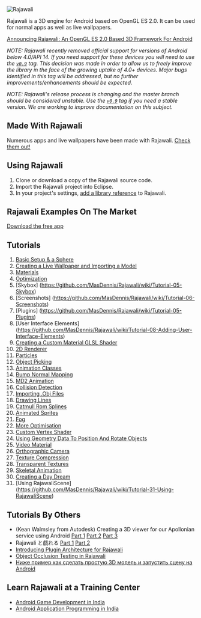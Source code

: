 ![Rajawali](http://www.rozengain.com/files/rajawali-logo.jpg)

Rajawali is a 3D engine for Android based on OpenGL ES 2.0. It can be used for normal apps as well as live wallpapers.

[Announcing Rajawali: An OpenGL ES 2.0 Based 3D Framework For Android](http://www.rozengain.com/blog/2011/08/23/announcing-rajawali-an-opengl-es-2-0-based-3d-framework-for-android/)

_NOTE: Rajawali recently removed official support for versions of Android below 4.0/API 14. If you need support for these devices you will need to use the [`v0.9`](https://github.com/MasDennis/Rajawali/tree/v0.9) tag. This decision was made in order to allow us to freely improve the library in the face of the growing uptake of 4.0+ devices. Major bugs identified in this tag will be addressed, but no further improvements/enhancements should be expected._

_NOTE: Rajawali's release process is changing and the master branch should be considered unstable. Use the [`v0.9`](https://github.com/MasDennis/Rajawali/tree/v0.9) tag if you need a stable version. We are working to improve documentation on this subject._

## Made With Rajawali

Numerous apps and live wallpapers have been made with Rajawali. [Check them out!](https://github.com/MasDennis/Rajawali/wiki/Made-With-Rajawali)

## Using Rajawali

1. Clone or download a copy of the Rajawali source code.
2. Import the Rajawali project into Eclipse.
3. In your project's settings, [add a library reference](https://developer.android.com/tools/projects/projects-eclipse.html#ReferencingLibraryProject) to Rajawali.

## Rajawali Examples On The Market

[Download the free app](https://market.android.com/details?id=com.monyetmabuk.rajawali.tutorials)

## Tutorials

1. [Basic Setup & a Sphere](https://github.com/MasDennis/Rajawali/wiki/Tutorial-01----Basic-Setup-&-a-Sphere)  
2. [Creating a Live Wallpaper and Importing a Model](https://github.com/MasDennis/Rajawali/wiki/Tutorial-02-Creating-a-Live-Wallpaper-and-Importing-a-Model)  
3. [Materials](https://github.com/MasDennis/Rajawali/wiki/Tutorial-03-Materials)  
4. [Optimization](https://github.com/MasDennis/Rajawali/wiki/Tutorial-04-Optimization)  
5. [Skybox] (https://github.com/MasDennis/Rajawali/wiki/Tutorial-05-Skybox)  
6. [Screenshots] (https://github.com/MasDennis/Rajawali/wiki/Tutorial-06-Screenshots)  
7. [Plugins] (https://github.com/MasDennis/Rajawali/wiki/Tutorial-05-Plugins)  
8. [User Interface Elements] (https://github.com/MasDennis/Rajawali/wiki/Tutorial-08-Adding-User-Interface-Elements)  
9. [Creating a Custom Material GLSL Shader](https://github.com/MasDennis/Rajawali/wiki/Tutorial-09-Creating-a-Custom-Material---GLSL-Shader)  
10. [2D Renderer](https://github.com/MasDennis/Rajawali/wiki/Tutorial-10-2D-Renderer)  
11. [Particles](https://github.com/MasDennis/Rajawali/wiki/Tutorial-11-Particles)  
12. [Object Picking](https://github.com/MasDennis/Rajawali/wiki/Tutorial-12-Object-Picking)  
13. [Animation Classes](https://github.com/MasDennis/Rajawali/wiki/Tutorial-13-Animation-Classes)  
14. [Bump Normal Mapping](https://github.com/MasDennis/Rajawali/wiki/Tutorial-14-Bump-Normal-Mapping)  
15. [MD2 Animation](https://github.com/MasDennis/Rajawali/wiki/Tutorial-15-MD2-Animation)  
16. [Collision Detection](https://github.com/MasDennis/Rajawali/wiki/Tutorial-16-Collision-Detection)  
17. [Importing .Obj Files](https://github.com/MasDennis/Rajawali/wiki/Tutorial-17-Importing-.Obj-Files)  
18. [Drawing Lines](https://github.com/MasDennis/Rajawali/wiki/Tutorial-18-Drawing-Lines)  
19. [Catmull Rom Splines](https://github.com/MasDennis/Rajawali/wiki/Tutorial-19-Catmull-Rom-Splines)  
20. [Animated Sprites](https://github.com/MasDennis/Rajawali/wiki/Tutorial-20-Animated-Sprites)  
21. [Fog](https://github.com/MasDennis/Rajawali/wiki/Tutorial-21-Fog)  
22. [More Optimisation](https://github.com/MasDennis/Rajawali/wiki/Tutorial-22-More-Optimisation)  
23. [Custom Vertex Shader](https://github.com/MasDennis/Rajawali/wiki/Tutorial-23-Custom-Vertex-Shader)  
24. [Using Geometry Data To Position And Rotate Objects](https://github.com/MasDennis/Rajawali/wiki/Tutorial-24-Using-Geometry-Data-To-Position-And-Rotate-Objects)  
25. [Video Material](https://github.com/MasDennis/Rajawali/wiki/Tutorial-25-Video-Material)  
26. [Orthographic Camera](https://github.com/MasDennis/Rajawali/wiki/Tutorial-26-Orthographic-Camera)
27. [Texture Compression](https://github.com/MasDennis/Rajawali/wiki/Tutorial-27-Texture-Compression)
28. [Transparent Textures](https://github.com/MasDennis/Rajawali/wiki/Tutorial-28-Transparent-Textures)
29. [Skeletal Animation](https://github.com/MasDennis/Rajawali/wiki/Tutorial-29-Skeletal-Animation)
30. [Creating a Day Dream](https://github.com/MasDennis/Rajawali/wiki/Tutorial-30-Creating-a-Day-Dream)
31. [Using RajawaliScene] (https://github.com/MasDennis/Rajawali/wiki/Tutorial-31-Using-RajawaliScene)

## Tutorials By Others
* (Kean Walmsley from Autodesk) Creating a 3D viewer for our Apollonian service using Android [Part 1](http://through-the-interface.typepad.com/through_the_interface/2012/04/creating-a-3d-viewer-for-our-apollonian-service-using-android-part-1.html) [Part 2](http://through-the-interface.typepad.com/through_the_interface/2012/05/creating-a-3d-viewer-for-our-apollonian-service-using-android-part-2.html) [Part 3](http://through-the-interface.typepad.com/through_the_interface/2012/05/creating-a-3d-viewer-for-our-apollonian-service-using-android-part-3.html)
* Rajawali と戯れる [Part 1](http://dev.classmethod.jp/smartphone/android/android-rajawali-tutorials-01/) [Part 2](http://dev.classmethod.jp/smartphone/android/android-rajawali-tutorials-02/)
* [Introducing Plugin Architecture for Rajawali](http://www.andrewjo.com/blog/mobile-development/introducing-plugin-architecture-for-rajawali)
* [Object Occlusion Testing in Rajawali](http://www.andrewjo.com/blog/mobile-development/object-occlusion-testing-in-rajawali)
* [Ниже пример как сделать простую 3D модель и запустить сцену на Android](http://konsultantspb.ru/3d-engine-rajawali/)

## Learn Rajawali at a Training Center
* [Android Game Development in India](http://virtualinfocom.com/android_game/android_game_development_institute.html)
* [Android Application Programming in India](http://virtualinfocom.com/android_game_application_development_training.html)


